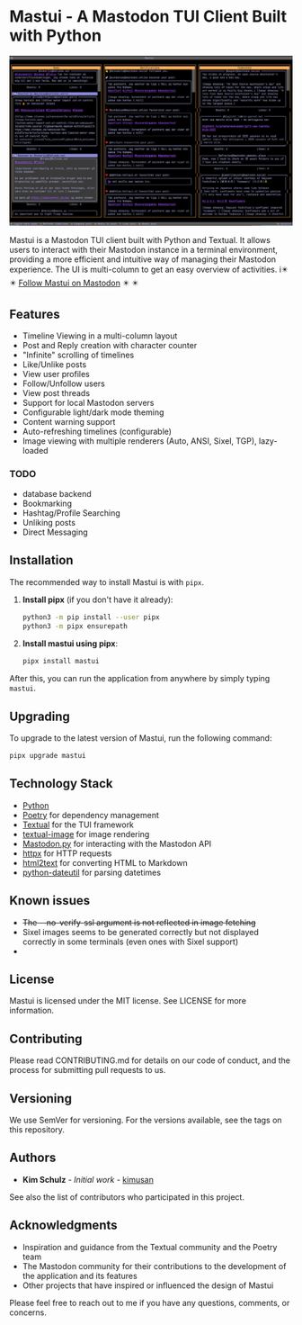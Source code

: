 # Mastui - A Mastodon TUI Client Built with Python

![A screenshot](https://raw.githubusercontent.com/kimusan/mastui/main/mastui.png)

Mastui is a Mastodon TUI client built with Python and Textual. It allows users to interact with their Mastodon instance in a terminal environment, providing a more efficient and intuitive way of managing their Mastodon experience. The UI is multi-column to get an easy overview of activities.
i:eight_pointed_black_star: :eight_pointed_black_star: [Follow Mastui on Mastodon](https://mastodon.social/@mastui) :eight_pointed_black_star: :eight_pointed_black_star:

## Features

* Timeline Viewing in a multi-column layout
* Post and Reply creation with character counter
* "Infinite" scrolling of timelines
* Like/Unlike posts
* View user profiles
* Follow/Unfollow users
* View post threads
* Support for local Mastodon servers
* Configurable light/dark mode theming
* Content warning support
* Auto-refreshing timelines (configurable)
* Image viewing with multiple renderers (Auto, ANSI, Sixel, TGP), lazy-loaded

### TODO

* database backend
* Bookmarking
* Hashtag/Profile Searching
* Unliking posts
* Direct Messaging

## Installation

The recommended way to install Mastui is with `pipx`.

1. **Install pipx** (if you don't have it already):

    ```bash
    python3 -m pip install --user pipx
    python3 -m pipx ensurepath
    ```

2. **Install mastui using pipx**:

    ```bash
    pipx install mastui
    ```

After this, you can run the application from anywhere by simply typing `mastui`.

## Upgrading

To upgrade to the latest version of Mastui, run the following command:

```bash
pipx upgrade mastui
```

## Technology Stack

* [Python](https://www.python.org/)
* [Poetry](https://python-poetry.org/) for dependency management
* [Textual](https://textual.textualize.io/) for the TUI framework
* [textual-image](https://pypi.org/project/textual-image/) for image rendering
* [Mastodon.py](https://mastodonpy.readthedocs.io/) for interacting with the Mastodon API
* [httpx](https://www.python-httpx.org/) for HTTP requests
* [html2text](https://github.com/Alir3z4/html2text) for converting HTML to Markdown
* [python-dateutil](https://dateutil.readthedocs.io/) for parsing datetimes

## Known issues

* ~~The --no-verify-ssl argument is not reflected in image fetching~~
* Sixel images seems to be generated correctly but not displayed correctly in some terminals (even ones with Sixel support)
*

## License

Mastui is licensed under the MIT license. See LICENSE for more information.

## Contributing

Please read CONTRIBUTING.md for details on our code of conduct, and the process for submitting pull requests to us.

## Versioning

We use SemVer for versioning. For the versions available, see the tags on this repository.

## Authors

* **Kim Schulz** - *Initial work* - [kimusan](https://github.com/kimusan)

See also the list of contributors who participated in this project.

## Acknowledgments

* Inspiration and guidance from the Textual community and the Poetry team
* The Mastodon community for their contributions to the development of the application and its features
* Other projects that have inspired or influenced the design of Mastui

Please feel free to reach out to me if you have any questions, comments, or concerns.
